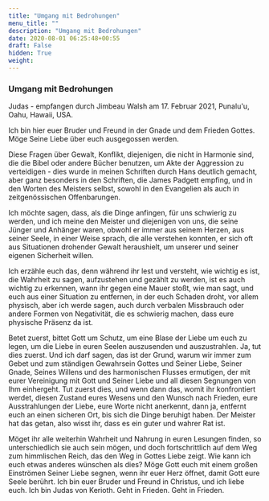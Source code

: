 ```yaml
---
title: "Umgang mit Bedrohungen"
menu_title: ""
description: "Umgang mit Bedrohungen"
date: 2020-08-01 06:25:48+00:55
draft: False
hidden: True
weight:
---
```

### Umgang mit Bedrohungen

Judas - empfangen durch Jimbeau Walsh am 17. Februar 2021, Punalu'u, Oahu, Hawaii, USA.

Ich bin hier euer Bruder und Freund in der Gnade und dem Frieden Gottes. Möge Seine Liebe über euch ausgegossen werden.

Diese Fragen über Gewalt, Konflikt, diejenigen, die nicht in Harmonie sind, die die Bibel oder andere Bücher benutzen, um Akte der Aggression zu verteidigen - dies wurde in meinen Schriften durch Hans deutlich gemacht, aber ganz besonders in den Schriften, die James Padgett empfing, und in den Worten des Meisters selbst, sowohl in den Evangelien als auch in zeitgenössischen Offenbarungen.

Ich möchte sagen, dass, als die Dinge anfingen, für uns schwierig zu werden, und ich meine den Meister und diejenigen von uns, die seine Jünger und Anhänger waren, obwohl er immer aus seinem Herzen, aus seiner Seele, in einer Weise sprach, die alle verstehen konnten, er sich oft aus Situationen drohender Gewalt heraushielt, um unserer und seiner eigenen Sicherheit willen.

Ich erzähle euch das, denn während ihr lest und versteht, wie wichtig es ist, die Wahrheit zu sagen, aufzustehen und gezählt zu werden, ist es auch wichtig zu erkennen, wann ihr gegen eine Mauer stoßt, wie man sagt, und euch aus einer Situation zu entfernen, in der euch Schaden droht, vor allem physisch, aber ich werde sagen, auch durch verbalen Missbrauch oder andere Formen von Negativität, die es schwierig machen, dass eure physische Präsenz da ist.

Betet zuerst, bittet Gott um Schutz, um eine Blase der Liebe um euch zu legen, um die Liebe in euren Seelen auszusenden und auszustrahlen. Ja, tut dies zuerst. Und ich darf sagen, das ist der Grund, warum wir immer zum Gebet und zum ständigen Gewahrsein Gottes und Seiner Liebe, Seiner Gnade, Seines Willens und des harmonischen Flusses ermutigen, der mit eurer Vereinigung mit Gott und Seiner Liebe und all diesen Segnungen von Ihm einhergeht. Tut zuerst dies, und wenn dann das, womit ihr konfrontiert werdet, diesen Zustand eures Wesens und den Wunsch nach Frieden, eure Ausstrahlungen der Liebe, eure Worte nicht anerkennt, dann ja, entfernt euch an einen sicheren Ort, bis sich die Dinge beruhigt haben. Der Meister hat das getan, also wisst ihr, dass es ein guter und wahrer Rat ist.

Möget ihr alle weiterhin Wahrheit und Nahrung in euren Lesungen finden, so unterschiedlich sie auch sein mögen, und doch fortschrittlich auf dem Weg zum himmlischen Reich, das den Weg in Gottes Liebe zeigt. Wie kann ich euch etwas anderes wünschen als dies? Möge Gott euch mit einem großen Einströmen Seiner Liebe segnen, wenn ihr euer Herz öffnet, damit Gott eure Seele berührt. Ich bin euer Bruder und Freund in Christus, und ich liebe euch. Ich bin Judas von Kerioth. Geht in Frieden. Geht in Frieden.
